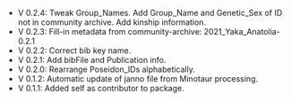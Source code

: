 - V 0.2.4: Tweak Group_Names. Add Group_Name and Genetic_Sex of ID not in community archive. Add kinship information.
- V 0.2.3: Fill-in metadata from community-archive: 2021_Yaka_Anatolia-0.2.1
- V 0.2.2: Correct bib key name.
- V 0.2.1: Add bibFile and Publication info.
- V 0.2.0: Rearrange Poseidon_IDs alphabetically.
- V 0.1.2: Automatic update of janno file from Minotaur processing.
- V 0.1.1: Added self as contributor to package.
